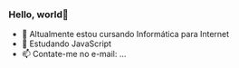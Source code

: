 ### Hello, world👋

- 🔭 Altualmente estou cursando Informática para Internet 
- 🌱 Estudando JavaScript
- 📫 Contate-me no e-mail: ...

